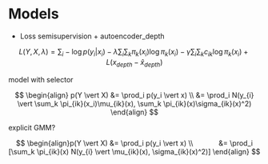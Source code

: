 # Models

- Loss  semisupervision + autoencoder_depth 



$$
L(Y, X, \lambda)= \sum_i -\log p(y_i \vert x_i) - \lambda \sum_i\sum_k\pi_k(x_i) \log \pi_k(x_i) -\gamma \sum_i\sum_k c_{ik} \log \pi_k(x_i) + L(x_{depth} - \hat x_{depth})
$$

model with selector



$$
\begin{align}
p(Y \vert X) &= \prod_i p(y_i \vert x) \\
             &= \prod_i N(y_{i} \vert \sum_k \pi_{ik}(x_i)\mu_{ik}(x), \sum_k \pi_{ik}(x)\sigma_{ik}(x)^2) 
\end{align}
$$

explicit GMM?

$$
\begin{align}p(Y \vert X) &= \prod_i p(y_i \vert x) \\             &= 
\prod_i [\sum_k \pi_{ik}(x) N(y_{i} \vert \mu_{ik}(x), \sigma_{ik}(x)^2)] \end{align}
$$




















